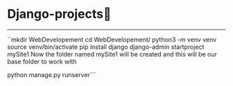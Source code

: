 # Django-projects🚀
<hr>
``mkdir WebDevelopement
cd WebDevelopement/
python3 -m venv venv
source venv/bin/activate
pip install django
django-admin startproject mySite1
 Now the folder named mySite1 will be created and this will be our base folder to work with 

python manage.py runserver```
